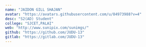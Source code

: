 ```yaml
---
name: "JAIDON GILL SHAJAN"
avatar: "https://avatars.githubusercontent.com/u/84973988?v=4"
desc: "S2(AD) Student"
college: "SJCET,PALAI"
web: "http://www.sunipix.com/sunimgs/"
github: "https://github.com/JUDU-13"
gitlab: "https://gitlab.com/JUDU-13"
---
```

